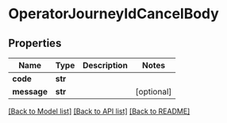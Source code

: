 # OperatorJourneyIdCancelBody

## Properties
Name | Type | Description | Notes
------------ | ------------- | ------------- | -------------
**code** | **str** |  | 
**message** | **str** |  | [optional] 

[[Back to Model list]](../README.md#documentation-for-models) [[Back to API list]](../README.md#documentation-for-api-endpoints) [[Back to README]](../README.md)

